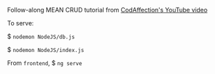 Follow-along MEAN CRUD tutorial from [CodAffection's YouTube video](https://www.youtube.com/watch?v=UYh6EvpQquw)

To serve:

$ `nodemon NodeJS/db.js`

$ `nodemon NodeJS/index.js`

From `frontend`, $ `ng serve`